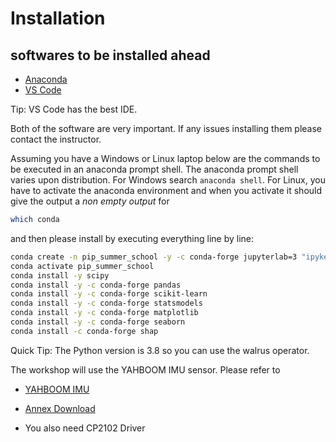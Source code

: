 # Installation
## softwares to be installed ahead
- [Anaconda](https://www.anaconda.com/download)
- [VS Code](https://code.visualstudio.com/)

Tip: VS Code has the best IDE.

Both of the software are very important. If any issues installing them please contact the instructor. 


Assuming you have a Windows or Linux laptop below are the commands to be executed in an anaconda prompt shell. The anaconda prompt shell varies upon distribution. For Windows search ```anaconda shell```. For Linux, you have to activate the anaconda environment and when you activate it should give the output a *non empty output* for

```bash
which conda
```
and then please install by executing everything line by line:
```bash
conda create -n pip_summer_school -y -c conda-forge jupyterlab=3 "ipykernel>=6" xeus-python python=3.8
conda activate pip_summer_school
conda install -y scipy
conda install -y -c conda-forge pandas
conda install -y -c conda-forge scikit-learn
conda install -y -c conda-forge statsmodels
conda install -y -c conda-forge matplotlib
conda install -y -c conda-forge seaborn
conda install -c conda-forge shap
```

Quick Tip: The Python version is 3.8 so you can use the walrus operator. 

The workshop will use the YAHBOOM IMU sensor. Please refer to

 - [YAHBOOM IMU](https://github.com/YahboomTechnology/10-axis_IMU_Module)
 - [Annex Download](https://drive.google.com/drive/u/1/folders/1XkIL0RvOkqZD_GbHdTRHtLtMkgXIC3lu)

 - You also need CP2102 Driver
